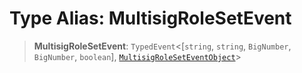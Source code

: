 # Type Alias: MultisigRoleSetEvent

> **MultisigRoleSetEvent**: `TypedEvent`\<\[`string`, `string`, `BigNumber`, `BigNumber`, `boolean`\], [`MultisigRoleSetEventObject`](../interfaces/MultisigRoleSetEventObject.md)\>
